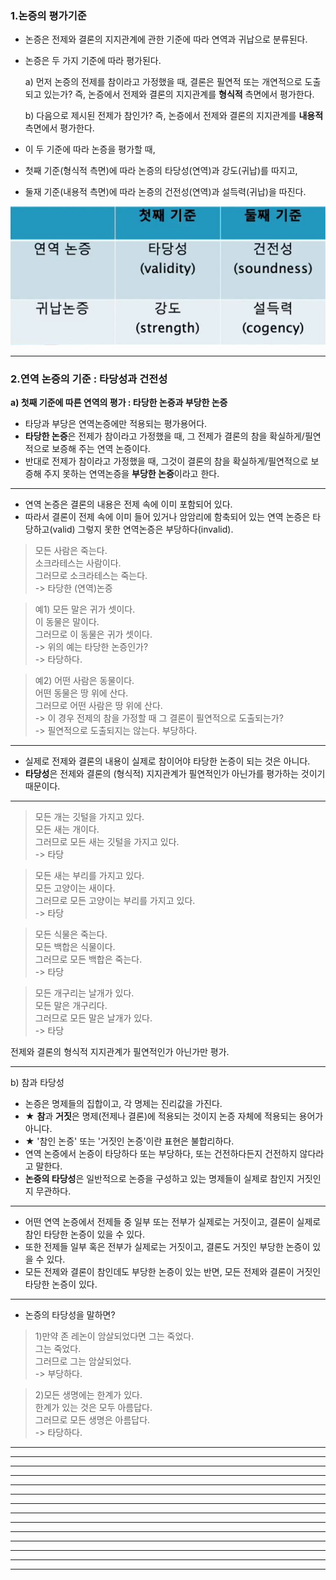 ### 1.논증의 평가기준

- 논증은 전제와 결론의 지지관계에 관한 기준에 따라 연역과 귀납으로 분류된다.
- 논증은 두 가지 기준에 따라 평가된다.

  a) 먼저 논증의 전제를 참이라고 가정했을 때, 결론은 필연적 또는 개연적으로 도출되고 있는가? 즉, 논증에서 전제와 결론의 지지관계를 **형식적** 측면에서 평가한다.

  b) 다음으로 제시된 전제가 참인가? 즉, 논증에서 전제와 결론의 지지관계를 **내용적** 측면에서 평가한다.

- 이 두 기준에 따라 논증을 평가할 때,
- 첫째 기준(형식적 측면)에 따라 논증의 타당성(연역)과 강도(귀납)를 따지고,
- 둘재 기준(내용적 측면)에 따라 논증의 건전성(연역)과 설득력(귀납)을 따진다.

![표](04.jpg)

<hr/>

### 2.연역 논증의 기준 : 타당성과 건전성

**a) 첫째 기준에 따른 연역의 평가 : 타당한 논증과 부당한 논증**

- 타당과 부당은 연역논증에만 적용되는 평가용어다.
- **타당한 논증**은 전제가 참이라고 가정했을 때, 그 전제가 결론의 참을 확실하게/필연적으로 보증해 주는 연역 논증이다.
- 반대로 전제가 참이라고 가정했을 때, 그것이 결론의 참을 확실하게/필연적으로 보증해 주지 못하는 연역논증을 **부당한 논증**이라고 한다.

<hr/>

- 연역 논증은 결론의 내용은 전제 속에 이미 포함되어 있다.
- 따라서 결론이 전제 속에 이미 들어 있거나 암암리에 함축되어 있는 연역 논증은 타당하고(valid) 그렇지 못한 연역논증은 부당하다(invalid).

> 모든 사람은 죽는다.<br>
> 소크라테스는 사람이다.<br>
> 그러므로 소크라테스는 죽는다.<br>
> -> 타당한 (연역)논증<br>

> 예1) 모든 말은 귀가 셋이다.<br>
> 이 동물은 말이다.<br>
> 그러므로 이 동물은 귀가 셋이다.<br>
> -> 위의 예는 타당한 논증인가?<br>
> -> 타당하다.

> 예2) 어떤 사람은 동물이다.<br>
> 어떤 동물은 땅 위에 산다.<br>
> 그러므로 어떤 사람은 땅 위에 산다.<br>
> -> 이 경우 전제의 참을 가정할 때 그 결론이 필연적으로 도출되는가?<br>
> -> 필연적으로 도출되지는 않는다. 부당하다.

<hr/>

- 실제로 전제와 결론의 내용이 실제로 참이어야 타당한 논증이 되는 것은 아니다.
- **타당성**은 전제와 결론의 (형식적) 지지관계가 필연적인가 아닌가를 평가하는 것이기 때문이다.

<hr/>

> 모든 개는 깃털을 가지고 있다.<br>
> 모든 새는 개이다.<br>
> 그러므로 모든 새는 깃털을 가지고 있다.<br>
> -> 타당

> 모든 새는 부리를 가지고 있다.<br>
> 모든 고양이는 새이다.<br>
> 그러므로 모든 고양이는 부리를 가지고 있다.<br>
> -> 타당

> 모든 식물은 죽는다.<br>
> 모든 백합은 식물이다.<br>
> 그러므로 모든 백합은 죽는다.<br>
> -> 타당

> 모든 개구리는 날개가 있다.<br>
> 모든 말은 개구리다.<br>
> 그러므로 모든 말은 날개가 있다.<br>
> -> 타당

전제와 결론의 형식적 지지관계가 필연적인가 아닌가만 평가.

<hr/>

b) 참과 타당성

- 논증은 명제들의 집합이고, 각 명제는 진리값을 가진다.
- ★ **참**과 **거짓**은 명제(전제나 결론)에 적용되는 것이지 논증 자체에 적용되는 용어가 아니다.
- ★ '참인 논증' 또는 '거짓인 논증'이란 표현은 불합리하다.
- 연역 논증에서 논증이 타당하다 또는 부당하다, 또는 건전하다든지 건전하지 않다라고 말한다.
- **논증의 타당성**은 일반적으로 논증을 구성하고 있는 명제들이 실제로 참인지 거짓인지 무관하다.

<hr/>

- 어떤 연역 논증에서 전제들 중 일부 또는 전부가 실제로는 거짓이고, 결론이 실제로 참인 타당한 논증이 있을 수 있다.
- 또한 전제들 일부 혹은 전부가 실제로는 거짓이고, 결론도 거짓인 부당한 논증이 있을 수 있다.
- 모든 전제와 결론이 참인데도 부당한 논증이 있는 반면, 모든 전제와 결론이 거짓인 타당한 논증이 있다.

<hr/>

- 논증의 타당성을 말하면?

> 1)만약 존 레논이 암살되었다면 그는 죽었다.<br>
> 그는 죽었다.<br>
> 그러므로 그는 암살되었다.<br>
> -> 부당하다.<br>

> 2)모든 생명에는 한계가 있다.<br>
> 한계가 있는 것은 모두 아름답다.<br>
> 그러므로 모든 생명은 아름답다.<br>
> -> 타당하다.<br>

<hr/>
<hr/>
<hr/>
<hr/>
<hr/>
<hr/>
<hr/>
<hr/>
<hr/>
<hr/>
<hr/>
<hr/>
<hr/>
<hr/>
